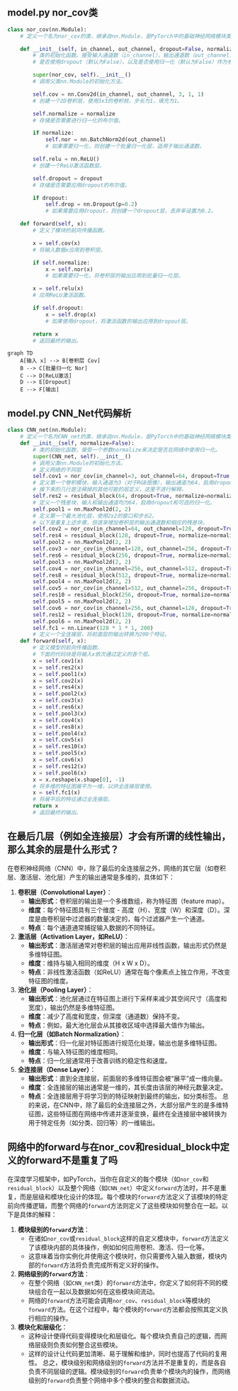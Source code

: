 ## model.py nor_cov类
```python
class nor_cov(nn.Module):
    # 定义一个名为nor_cov的类，继承自nn.Module，是PyTorch中的基础神经网络模块类。

    def __init__(self, in_channel, out_channel, dropout=False, normalize=False):
        # 类的初始化函数。接受输入通道数（in_channel），输出通道数（out_channel），
        # 是否使用dropout（默认为False），以及是否使用归一化（默认为False）作为参数。

        super(nor_cov, self).__init__()
        # 调用父类nn.Module的初始化方法。

        self.cov = nn.Conv2d(in_channel, out_channel, 3, 1, 1)
        # 创建一个2D卷积层，使用3x3的卷积核，步长为1，填充为1。

        self.normalize = normalize
        # 存储是否需要进行归一化的布尔值。

        if normalize:
            self.nor = nn.BatchNorm2d(out_channel)
            # 如果需要归一化，则创建一个批量归一化层，适用于输出通道数。

        self.relu = nn.ReLU()
        # 创建一个ReLU激活函数层。

        self.dropout = dropout
        # 存储是否需要应用dropout的布尔值。

        if dropout:
            self.drop = nn.Dropout(p=0.2)
            # 如果需要应用dropout，则创建一个dropout层，丢弃率设置为0.2。

    def forward(self, x):
        # 定义了模块的前向传播函数。

        x = self.cov(x)
        # 将输入数据x应用到卷积层。

        if self.normalize:
            x = self.nor(x)
            # 如果需要归一化，将卷积层的输出应用到批量归一化层。

        x = self.relu(x)
        # 应用ReLU激活函数。

        if self.dropout:
            x = self.drop(x)
            # 如果使用dropout，将激活函数的输出应用到dropout层。

        return x
        # 返回最终的输出。

```

```mermaid
graph TD
    A[输入 x] --> B[卷积层 Cov]
    B --> C[批量归一化 Nor]
    C --> D[ReLU激活]
    D --> E[Dropout]
    E --> F[输出]
```

## model.py CNN_Net代码解析
```python
class CNN_net(nn.Module):
    # 定义一个名为CNN_net的类，继承自nn.Module，是PyTorch中的基础神经网络模块类。
    def __init__(self, normalize=False):
        # 类的初始化函数，接受一个参数normalize来决定是否在网络中使用归一化。
        super(CNN_net, self).__init__()
        # 调用父类nn.Module的初始化方法。
        # 定义网络的不同层
        self.cov1 = nor_cov(in_channel=3, out_channel=64, dropout=True, normalize=normalize)
        # 定义第一个卷积模块，输入通道为3（对于RGB图像），输出通道为64，启用dropout和可选的归一化。
        # 接下来的几行是注释掉的其他可能的层定义，这里不进行解释。
        self.res2 = residual_block(64, dropout=True, normalize=normalize)
        # 定义一个残差块，输入和输出通道均为64，启用dropout和可选的归一化。
        self.pool1 = nn.MaxPool2d(2, 2)
        # 定义第一个最大池化层，使用2x2的窗口和步长2。
        # 以下是重复上述步骤，但逐渐增加卷积层的输出通道数和相应的残差块。
        self.cov2 = nor_cov(in_channel=64, out_channel=128, dropout=True, normalize=normalize)
        self.res4 = residual_block(128, dropout=True, normalize=normalize)
        self.pool2 = nn.MaxPool2d(2, 2)
        self.cov3 = nor_cov(in_channel=128, out_channel=256, dropout=True, normalize=normalize)
        self.res6 = residual_block(256, dropout=True, normalize=normalize)
        self.pool3 = nn.MaxPool2d(2, 2)
        self.cov4 = nor_cov(in_channel=256, out_channel=512, dropout=True, normalize=normalize)
        self.res8 = residual_block(512, dropout=True, normalize=normalize)
        self.pool4 = nn.MaxPool2d(2, 2)
        self.cov5 = nor_cov(in_channel=512, out_channel=256, dropout=True, normalize=normalize)
        self.res10 = residual_block(256, dropout=True, normalize=normalize)
        self.pool5 = nn.MaxPool2d(2, 2)
        self.cov6 = nor_cov(in_channel=256, out_channel=128, dropout=True, normalize=normalize)
        self.res12 = residual_block(128, dropout=True, normalize=normalize)
        self.pool6 = nn.MaxPool2d(2, 2)
        self.fc1 = nn.Linear(128 * 1 * 1, 200)
        # 定义一个全连接层，将前面层的输出转换为200个特征。
    def forward(self, x):
        # 定义模型的前向传播函数。
        # 下面的代码块是将输入x依次通过定义的各个层。
        x = self.cov1(x)
        x = self.res2(x)
        x = self.pool1(x)
        x = self.cov2(x)
        x = self.res4(x)
        x = self.pool2(x)
        x = self.cov3(x)
        x = self.res6(x)
        x = self.pool3(x)
        x = self.cov4(x)
        x = self.res8(x)
        x = self.pool4(x)
        x = self.cov5(x)
        x = self.res10(x)
        x = self.pool5(x)
        x = self.cov6(x)
        x = self.res12(x)
        x = self.pool6(x)
        x = x.reshape(x.shape[0], -1)
        # 将多维的特征图展平为一维，以供全连接层使用。
        x = self.fc1(x)
        # 将展平后的特征通过全连接层。
        return x
        # 返回最终的输出。
```
## 在最后几层（例如全连接层）才会有所谓的线性输出，那么其余的层是什么形式？
在卷积神经网络（CNN）中，除了最后的全连接层之外，网络的其它层（如卷积层、激活层、池化层）产生的输出通常是多维的，具体如下：
1. **卷积层（Convolutional Layer）**：
   - **输出形式**：卷积层的输出是一个多维数组，称为特征图（feature map）。
   - **维度**：每个特征图具有三个维度 - 高度（H）、宽度（W）和深度（D）。深度是由卷积层中过滤器的数量决定的，每个过滤器产生一个通道。
   - **特点**：每个通道通常捕捉输入数据的不同特征。
2. **激活层（Activation Layer，如ReLU）**：
   - **输出形式**：激活层通常对卷积层的输出应用非线性函数，输出形式仍然是多维特征图。
   - **维度**：维持与输入相同的维度（H x W x D）。
   - **特点**：非线性激活函数（如ReLU）通常在每个像素点上独立作用，不改变特征图的维度。
3. **池化层（Pooling Layer）**：
   - **输出形式**：池化层通过在特征图上进行下采样来减少其空间尺寸（高度和宽度），输出仍然是多维特征图。
   - **维度**：减少了高度和宽度，但深度（通道数）保持不变。
   - **特点**：例如，最大池化层会从其接收区域中选择最大值作为输出。
4. **归一化层（如Batch Normalization）**：
   - **输出形式**：归一化层对特征图进行规范化处理，输出也是多维特征图。
   - **维度**：与输入特征图的维度相同。
   - **特点**：归一化层通常用于改善训练的稳定性和速度。
5. **全连接层（Dense Layer）**：
   - **输出形式**：直到全连接层，前面层的多维特征图会被“展平”成一维向量。
   - **维度**：全连接层的输出通常是一维的，其长度由该层的神经元数量决定。
   - **特点**：全连接层用于将学习到的特征映射到最终的输出，如分类标签。
总的来说，在CNN中，除了最后的全连接层之外，大部分层产生的是多维特征图，这些特征图在网络中传递并逐渐变换，最终在全连接层中被转换为用于特定任务（如分类、回归等）的一维输出。


## 网络中的forward与在nor_cov和residual_block中定义的forward不是重复了吗
在深度学习框架中，如PyTorch，当你在自定义的每个模块（如`nor_cov`和`residual_block`）以及整个网络（如`CNN_net`）中定义`forward`方法时，并不是重复，而是层级和模块化设计的体现。每个模块的`forward`方法定义了该模块的特定前向传播逻辑，而整个网络的`forward`方法则定义了这些模块如何整合在一起。以下是具体的解释：
1. **模块级别的`forward`方法**：
   - 在诸如`nor_cov`或`residual_block`这样的自定义模块中，`forward`方法定义了该模块内部的具体操作，例如如何应用卷积、激活、归一化等。
   - 这意味着当你实例化并使用这个模块时，你只需要传入输入数据，模块内部的`forward`方法将负责完成所有定义好的操作。
2. **网络级别的`forward`方法**：
   - 在整个网络（如`CNN_net`类）的`forward`方法中，你定义了如何将不同的模块组合在一起以及数据如何在这些模块间流动。
   - 网络的`forward`方法可能会调用`nor_cov`、`residual_block`等模块的`forward`方法。在这个过程中，每个模块的`forward`方法都会按照其定义执行相应的操作。
3. **模块化和层级化**：
   - 这种设计使得代码变得模块化和层级化。每个模块负责自己的逻辑，而网络层级则负责如何整合这些模块。
   - 这样的设计让代码更加清晰、易于理解和维护，同时也提高了代码的复用性。
总之，模块级别和网络级别的`forward`方法并不是重复的，而是各自负责不同层级的逻辑。模块级别的`forward`负责单个模块内的操作，而网络级别的`forward`负责整个网络中多个模块的整合和数据流动。